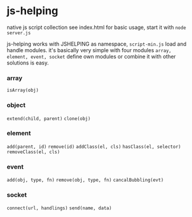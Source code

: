 # js-helping

native js script collection see index.html for basic usage, start it with `node server.js`

js-helping works with JSHELPING as namespace, `script-min.js` load and handle modules.
it's basically very simple with four modules `array, element, event, socket`
define own modules or combine it with other solutions is easy.

### array
`isArray(obj)`

### object
`extend(child, parent)`
`clone(obj)`

### element
`add(parent, id)`
`remove(id)`
`addClass(el, cls)`
`hasClass(el, selector)`
`removeClass(el, cls)`

### event
`add(obj, type, fn)`
`remove(obj, type, fn)`
`cancalBubbling(evt)`

### socket
`connect(url, handlings)`
`send(name, data)`
